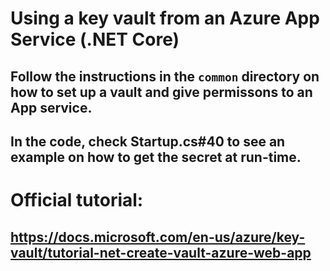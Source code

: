# Using a key vault from an Azure App Service (.NET Core) 

## Follow the instructions in the `common` directory on how to set up a vault and give permissons to an App service. 
## In the code, check Startup.cs#40 to see an example on how to get the secret at run-time.



# Official tutorial:
## https://docs.microsoft.com/en-us/azure/key-vault/tutorial-net-create-vault-azure-web-app